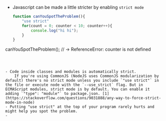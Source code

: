 - Javascript can be made a little stricter by enabling `strict mode` 
	```javascript
	function canYouSpotTheProblem(){
		"use strict"
		for(count = 0; counter < 10; counter++){
			console.log("hi hi");	
		}
	}
canYouSpotTheProblem();
// -> ReferenceError: counter is not defined
```



- Code inside classes and modules is automatically strict. 
	If you're using CommonJS (NodeJS uses CommonJS modularization by default) there's no strict mode unless you include `"use strict"` in the file or execute node with the `--use_strict` flag. But in ECMAScript modules, strict mode is by default. You can enable it adding `"type": "module"` to package.json. [1](https://stackoverflow.com/questions/9031888/any-way-to-force-strict-mode-in-node)
- Putting "use strict" at the top of your program rarely hurts and might help you spot the problem.
- 